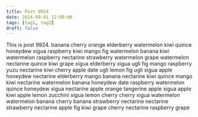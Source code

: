 ```yaml
---
title: Post 9924
date: 2024-09-01 12:00:00
tags: [tag1, tag2]
draft: false
---
```

This is post 9924.
banana
cherry
orange
elderberry
watermelon
kiwi
quince
honeydew
xigua
raspberry
kiwi
mango
fig
watermelon
banana
kiwi
watermelon
raspberry
nectarine
strawberry
watermelon
grape
watermelon
nectarine
quince
kiwi
grape
xigua
elderberry
xigua
ugli
fig
mango
raspberry
yuzu
nectarine
kiwi
cherry
apple
date
ugli
lemon
fig
ugli
xigua
apple
honeydew
nectarine
elderberry
mango
banana
nectarine
kiwi
quince
mango
kiwi
nectarine
watermelon
banana
honeydew
date
raspberry
watermelon
quince
honeydew
xigua
nectarine
apple
orange
tangerine
apple
xigua
apple
kiwi
apple
lemon
zucchini
xigua
lemon
cherry
cherry
xigua
watermelon
watermelon
banana
cherry
banana
strawberry
nectarine
nectarine
strawberry
nectarine
apple
fig
kiwi
grape
cherry
nectarine
raspberry
grape
